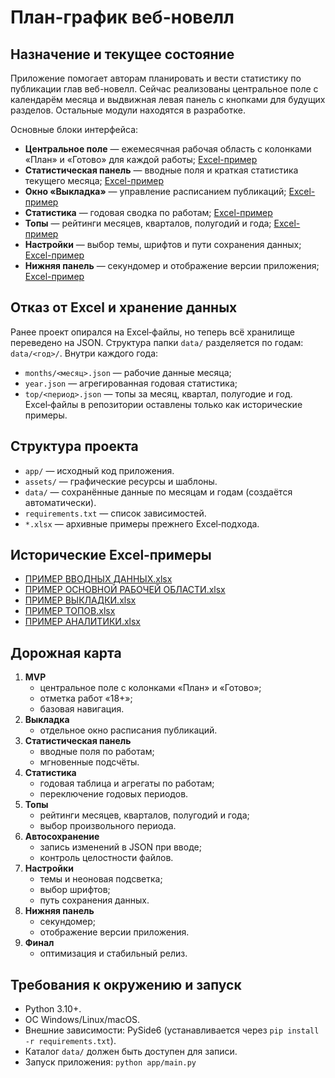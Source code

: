 # План-график веб-новелл

## Назначение и текущее состояние
Приложение помогает авторам планировать и вести статистику по публикации глав веб-новелл.
Сейчас реализованы центральное поле с календарём месяца и выдвижная левая панель с кнопками для будущих разделов.
Остальные модули находятся в разработке.

Основные блоки интерфейса:
- **Центральное поле** — ежемесячная рабочая область с колонками «План» и «Готово» для каждой работы; [Excel-пример](ПРИМЕР%20ОСНОВНОЙ%20РАБОЧЕЙ%20ОБЛАСТИ.xlsx)
- **Статистическая панель** — вводные поля и краткая статистика текущего месяца; [Excel-пример](ПРИМЕР%20ВВОДНЫХ%20ДАННЫХ.xlsx)
- **Окно «Выкладка»** — управление расписанием публикаций; [Excel-пример](ПРИМЕР%20ВЫКЛАДКИ.xlsx)
- **Статистика** — годовая сводка по работам; [Excel-пример](ПРИМЕР%20АНАЛИТИКИ.xlsx)
- **Топы** — рейтинги месяцев, кварталов, полугодий и года; [Excel-пример](ПРИМЕР%20ТОПОВ.xlsx)
- **Настройки** — выбор темы, шрифтов и пути сохранения данных; [Excel-пример](ПРИМЕР%20ВВОДНЫХ%20ДАННЫХ.xlsx)
- **Нижняя панель** — секундомер и отображение версии приложения; [Excel-пример](ПРИМЕР%20ОСНОВНОЙ%20РАБОЧЕЙ%20ОБЛАСТИ.xlsx)

## Отказ от Excel и хранение данных
Ранее проект опирался на Excel‑файлы, но теперь всё хранилище переведено на JSON.
Структура папки `data/` разделяется по годам: `data/<год>/`.
Внутри каждого года:
- `months/<месяц>.json` — рабочие данные месяца;
- `year.json` — агрегированная годовая статистика;
- `top/<период>.json` — топы за месяц, квартал, полугодие и год.
Excel‑файлы в репозитории оставлены только как исторические примеры.

## Структура проекта
- `app/` — исходный код приложения.
- `assets/` — графические ресурсы и шаблоны.
- `data/` — сохранённые данные по месяцам и годам (создаётся автоматически).
- `requirements.txt` — список зависимостей.
- `*.xlsx` — архивные примеры прежнего Excel‑подхода.

## Исторические Excel‑примеры
- [ПРИМЕР ВВОДНЫХ ДАННЫХ.xlsx](ПРИМЕР%20ВВОДНЫХ%20ДАННЫХ.xlsx)
- [ПРИМЕР ОСНОВНОЙ РАБОЧЕЙ ОБЛАСТИ.xlsx](ПРИМЕР%20ОСНОВНОЙ%20РАБОЧЕЙ%20ОБЛАСТИ.xlsx)
- [ПРИМЕР ВЫКЛАДКИ.xlsx](ПРИМЕР%20ВЫКЛАДКИ.xlsx)
- [ПРИМЕР ТОПОВ.xlsx](ПРИМЕР%20ТОПОВ.xlsx)
- [ПРИМЕР АНАЛИТИКИ.xlsx](ПРИМЕР%20АНАЛИТИКИ.xlsx)

## Дорожная карта
1. **MVP**
   - центральное поле с колонками «План» и «Готово»;
   - отметка работ «18+»;
   - базовая навигация.
2. **Выкладка**
   - отдельное окно расписания публикаций.
3. **Статистическая панель**
   - вводные поля по работам;
   - мгновенные подсчёты.
4. **Статистика**
   - годовая таблица и агрегаты по работам;
   - переключение годовых периодов.
5. **Топы**
   - рейтинги месяцев, кварталов, полугодий и года;
   - выбор произвольного периода.
6. **Автосохранение**
   - запись изменений в JSON при вводе;
   - контроль целостности файлов.
7. **Настройки**
   - темы и неоновая подсветка;
   - выбор шрифтов;
   - путь сохранения данных.
8. **Нижняя панель**
   - секундомер;
   - отображение версии приложения.
9. **Финал**
   - оптимизация и стабильный релиз.

## Требования к окружению и запуск
- Python 3.10+.
- ОС Windows/Linux/macOS.
- Внешние зависимости: PySide6 (устанавливается через `pip install -r requirements.txt`).
- Каталог `data/` должен быть доступен для записи.
- Запуск приложения: `python app/main.py`
